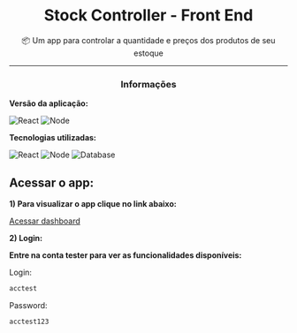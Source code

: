 <h1 align="center">Stock Controller - Front End</h1>
<p align="center">📦 Um app para controlar a quantidade e preços dos produtos de seu estoque</p>

-------------------

<h3 align="center">Informações</h3>

**Versão da aplicação:**

![React](https://img.shields.io/static/v1?label=&message=1.0.2&color=000&style=for-the-badge&logo=react)
![Node](https://img.shields.io/static/v1?label=&message=1.0.0&color=000&style=for-the-badge&logo=node.js)

**Tecnologias utilizadas:**

![React](https://img.shields.io/static/v1?label=Front-end&message=ReactJS&color=61DAFB&style=for-the-badge&logo=react)
![Node](https://img.shields.io/static/v1?label=Back-end&message=Node.js&color=339933&style=for-the-badge&logo=node.js)
![Database](https://img.shields.io/static/v1?label=Data-base&message=SQLite&color=003B57&style=for-the-badge&logo=sqlite)


## Acessar o app:
**1) Para visualizar o app clique no link abaixo:**

[Acessar dashboard](https://stock.pedroflp.vercel.app)


**2) Login:**

**Entre na conta tester para ver as funcionalidades disponíveis:**

Login:
```sh
acctest
```
Password:
```sh
acctest123
```
